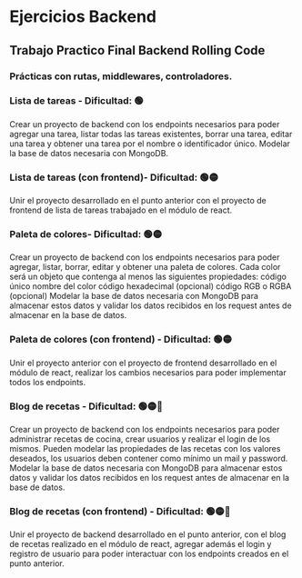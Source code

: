# Ejercicios Backend
## Trabajo Practico Final Backend Rolling Code
### Prácticas con rutas, middlewares, controladores.

### Lista de tareas - Dificultad:  🟢
Crear un proyecto de backend con los endpoints necesarios para poder agregar una tarea, listar todas las tareas existentes, borrar una tarea, editar una tarea y obtener una tarea por el nombre o identificador único. Modelar la base de datos necesaria con MongoDB. 

### Lista de tareas (con frontend)- Dificultad:  🟢🟡
Unir el proyecto desarrollado en el punto anterior con el proyecto de frontend de lista de tareas trabajado en el módulo de react.

### Paleta de colores- Dificultad:  🟢🟡
Crear un proyecto de backend con los endpoints necesarios para poder agregar, listar, borrar, editar y obtener una paleta de colores. Cada color será un objeto que contenga al menos las siguientes propiedades: 
código único
nombre del color
código hexadecimal (opcional)
código RGB o RGBA (opcional)
Modelar la base de datos necesaria con MongoDB para almacenar estos datos y validar los datos recibidos en los request antes de almacenar en la base de datos.

 
### Paleta de colores (con frontend) - Dificultad:  🟢🟡
Unir el proyecto anterior con el proyecto de frontend desarrollado en el módulo de react, realizar los cambios necesarios para poder implementar todos los endpoints.

### Blog de recetas - Dificultad:  🟢🟡🔴
Crear un proyecto de backend con los endpoints necesarios para poder administrar recetas de cocina, crear usuarios y realizar el login de los mismos. Pueden modelar las propiedades de las recetas con los valores deseados, los usuarios deben contener como mínimo un mail y password.
Modelar la base de datos necesaria con MongoDB para almacenar estos datos y validar los datos recibidos en los request antes de almacenar en la base de datos.

### Blog de recetas (con frontend) - Dificultad:  🟢🟡🔴
Unir el proyecto de backend desarrollado en el punto anterior, con el blog de recetas realizado en el módulo de react, agregar además el login y registro de usuario para poder interactuar con los endpoints creados en el punto anterior.

